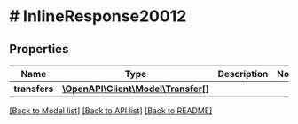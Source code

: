 # # InlineResponse20012

## Properties

Name | Type | Description | Notes
------------ | ------------- | ------------- | -------------
**transfers** | [**\OpenAPI\Client\Model\Transfer[]**](Transfer.md) |  |

[[Back to Model list]](../../README.md#models) [[Back to API list]](../../README.md#endpoints) [[Back to README]](../../README.md)
